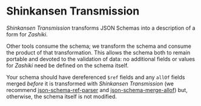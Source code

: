# Shinkansen Transmission

*Shinkansen Transmission* transforms JSON Schemas into a description of a form for *Zashiki*.

Other tools consume the schema; we transform the schema and consume the product of that transformation. This allows the schema both to remain portable and devoted to the validation of data: no additional fields or values for *Zashiki* need be defined on the schema itself.

Your schema should have dereferenced `$ref` fields and any `allOf` fields merged _before_ it is transformed with *Shinkansen Transmission* (we recommend [json-schema-ref-parser](https://www.npmjs.com/package/json-schema-ref-parser) and [json-schema-merge-allof](https://www.npmjs.com/package/json-schema-merge-allof)) but, otherwise, the schema itself is not modified.
